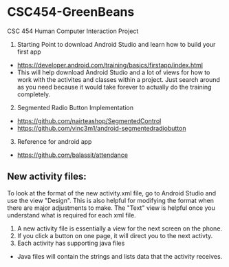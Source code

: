 # CSC454-GreenBeans
CSC 454 Human Computer Interaction Project

1. Starting Point to download Android Studio and learn how to build your first app
  - https://developer.android.com/training/basics/firstapp/index.html
  - This will help download Android Studio and a lot of views for how to work with the activites and classes within a project. Just search around as you need because it would take forever to actually do the training completely.

2. Segmented Radio Button Implementation
  - https://github.com/nairteashop/SegmentedControl
  - https://github.com/vinc3m1/android-segmentedradiobutton

3. Reference for android app
  - https://github.com/balassit/attendance

## New activity files:
To look at the format of the new activity.xml file, go to Android Studio and use the view "Design". This is also helpful for modifying the format when there are major adjustments to make. The "Text" view is helpful once you understand what is required for each xml file.

1. A new activity file is essentially a view for the next screen on the phone. 
2. If you click a button on one page, it will direct you to the next activty. 
3. Each activity has supporting java files
  - Java files will contain the strings and lists data that the activity receives. 

